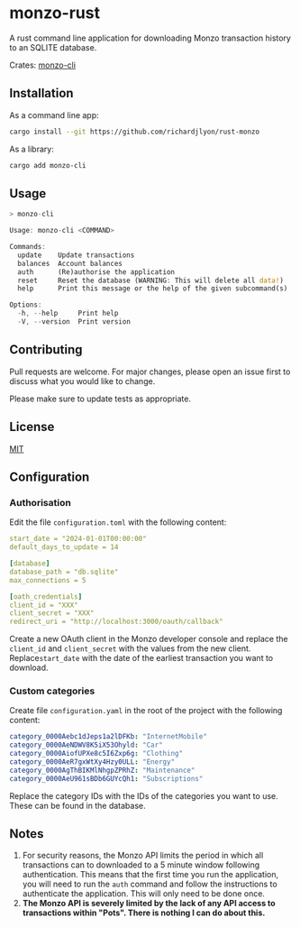 # monzo-rust

A rust command line application for downloading Monzo transaction history to
an SQLITE database.

Crates: [monzo-cli](https://crates.io/crates/monzo-cli)

## Installation

As a command line app:

```bash
cargo install --git https://github.com/richardjlyon/rust-monzo
```

As a library:

```bash
cargo add monzo-cli
```

## Usage

```rust
> monzo-cli

Usage: monzo-cli <COMMAND>

Commands:
  update    Update transactions
  balances  Account balances
  auth      (Re)authorise the application
  reset     Reset the database (WARNING: This will delete all data!)
  help      Print this message or the help of the given subcommand(s)

Options:
  -h, --help     Print help
  -V, --version  Print version
```

## Contributing

Pull requests are welcome. For major changes, please open an issue first
to discuss what you would like to change.

Please make sure to update tests as appropriate.

## License

[MIT](https://choosealicense.com/licenses/mit/)

## Configuration

### Authorisation

Edit the file `configuration.toml` with the following content:

```yaml
start_date = "2024-01-01T00:00:00"
default_days_to_update = 14

[database]
database_path = "db.sqlite"
max_connections = 5

[oath_credentials]
client_id = "XXX"
client_secret = "XXX"
redirect_uri = "http://localhost:3000/oauth/callback"
```

Create a new OAuth client in the Monzo developer console and replace the
`client_id` and `client_secret` with the values from the new client. Replace`start_date` with the date of the earliest transaction you want to download.

### Custom categories

Create file `configuration.yaml` in the root of the project with the following content:

```yaml
category_0000Aebc1dJeps1a2lDFKb: "InternetMobile"
category_0000AeNDWV8K5iX53Ohyld: "Car"
category_0000AiofUPXe8c5I6Zxp6g: "Clothing"
category_0000AeR7gxWtXy4Hzy0ULL: "Energy"
category_0000AgThBIKMlNhgpZPRhZ: "Maintenance"
category_0000AeU961sBDb6GUYcQh1: "Subscriptions"
```

Replace the category IDs with the IDs of the categories you want to use. These
can be found in the database.

## Notes

1. For security reasons, the Monzo API limits the period in which all transactions can to downloaded to a 5 minute window following authentication. This means that the first time you run the application, you will need to run the `auth` command and follow the instructions to authenticate the application. This will only need to be done once.
2. **The Monzo API is severely limited by the lack of any API access to transactions within "Pots". There is nothing I can do about this.**
